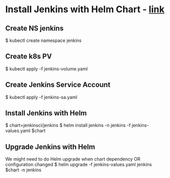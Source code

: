 # Install Jenkins with Helm Chart - [link](https://www.jenkins.io/doc/book/installing/kubernetes/)

## Create NS jenkins
$ kubectl create namespace jenkins

## Create k8s PV
$ kubectl apply -f jenkins-volume.yaml

## Create Jenkins Service Account
$ kubectl apply -f jenkins-sa.yaml

## Install Jenkins with Helm
$ chart=jenkinsci/jenkins
$ helm install jenkins -n jenkins -f jenkins-values.yaml $chart

## Upgrade Jenkins with Helm
We might need to do Helm upgrade when chart dependency OR configuration changed 
$ helm upgrade -f jenkins-values.yaml jenkins $chart -n jenkins